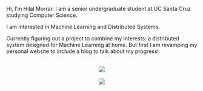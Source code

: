 Hi, I’m Hilal Morrar. I am a senior undergraduate student at UC Santa Cruz studying Computer Science. 

I am interested in Machine Learning and Distributed Systems.

Currently figuring out a project to combine my interests: a distributed system designed for Machine Learning at home. But first I am revamping my personal website to include a blog to talk about my progress!

<p align="center">
  <br>
  <img src="https://github-readme-stats.vercel.app/api?username=hamorrar&count_private=true&show_icons=true&theme=dark">
  <br>
  <br>
  <img src="https://github-readme-stats.vercel.app/api/top-langs/?username=hamorrar&langs_count=10&theme=dark">
</p>


<!---
hamorrar/hamorrar is a ✨ special ✨ repository because its `README.md` (this file) appears on your GitHub profile.
You can click the Preview link to take a look at your changes.
--->
